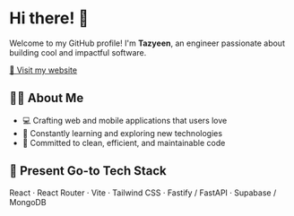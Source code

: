 # Hi there! 👋

Welcome to my GitHub profile! I'm **Tazyeen**, an engineer passionate about building cool and impactful software.

[🔗 Visit my website](https://tazyeen.space)

## 🧑‍💻 About Me

- 💻 Crafting web and mobile applications that users love  
- 🚀 Constantly learning and exploring new technologies  
- 🎯 Committed to clean, efficient, and maintainable code  

## 🔧 Present Go-to Tech Stack

React · React Router · Vite · Tailwind CSS · Fastify / FastAPI · Supabase / MongoDB
